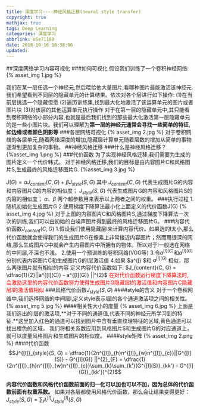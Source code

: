 ```yaml
---
title: 深度学习----神经风格迁移(neural style transfer)
copyright: true
mathjax: true
tags: Deep Learning
categories: 深度学习
abbrlink: e5e71180
date: 2018-10-16 18:38:06
updated:
---
```

##深度网络学习内容可视化
###如何可视化
假设我们训练了一个卷积神经网络:
{% asset_img 1.jpg %}
<!--more-->
我们在某一层任选一个神经元,然后喂给他大量图片,看哪种图片最能激活该神经元.
我们希望看到不同层的隐藏单元的计算结果。依次对各个层进行如下操作:
(1)在当前层挑选一个隐藏但愿
(2)遍历训练集,找到最大化地激活了该运算单元的图片或者图片块
(3)对该层的其他运算单元执行操作
对于在第一层的隐藏单元中,其只能看到卷积网络的小部分内容,也就是最后我们找到的那些最大化激活第一层隐藏单元的是一些小图片块。我们可以理解为**第一层的神经元通常会寻找一些简单的特征,如边缘或者颜色阴影等**
###各层网络可视化
{% asset_img 2.jpg %}
对于卷积网络的各层单元,随着网络深度的增加,隐藏层计算单元随着层数的增加从简单的事物逐渐到更加复杂的事物。
##神经风格迁移
###什么是神经风格迁移？
{%asset_img 1.png %}
###代价函数
为了实现神经风格迁移,我们需要为生成的图片定义一个代价韩式。
对于神经风格迁移,我们的目标是由内容图片C和风格图片S,生成最终的风格迁移图片G.
{%asset_img 3.jpg %}

$J(G) = \alpha J_{content}(C, G) + \beta J_{style}(S,G)$
其中
$J_{content}(C, G)$  代表生成图片G的内容和内容图片C的内容的相似度；
 $J_{style}(S,G)$ 代表生成图片G的内容和风格图片S的内容的相似度；
$\alpha、\beta$  两个超参数用来表示以上两者之间的权重。
###执行过程
1.随机初始化生成图片G
2.使用梯度下降算法最小化上面定义的代价函数J(G)
{% asset_img 4.jpg %}
对于上图的内容图片C和风格图片S,通过梯度下降算法一次次的训练,我们可以由初始的白噪声图片得到最终的风格迁移图片G。
###内容代价函数$J_{content}(C,G)$
1.假设我们使用隐藏层l来计算内容代价。如果选的l太小,那么代价函数就会使得我们的生成图片G在像素上非常接近内容图片；然而用很深的网络,那么生成图片G中就会产生内容图片中所拥有的物体。所以对于l一般选在网络的中间层,不深也不浅。
2.使用一个预训练的卷积网络(VGG等)
3.令$a^{[l](C)}$和$a^{[l](G)}$分别代表内容图片C和生成图片G的l层激活值
4.如果 $a^{[l](C)} $和 $a^{[l](G)}$ 相似，那么两张图片就有相似的内容
定义内容代价函数如下:
$J_{content}(C, G) = \dfrac{1}{2}||a^{[l](C)} - a^{[l](G)} ||^{2}$
<font color = "red">在对代价函数运行梯度下降算法时,会激励这里的内容代价函数努力使得生成图片G隐藏层l的激活值和内容图片C隐藏层l的激活值相似</font>
###风格代价函数$J_{style}(S,G)$
####style的含义
对于一个卷积网络中,我们选择网络的中间层l,定义style表示l层的各个通道激活项之间的相关性。
{% asset_img 5.jpg %}
####相关性大小的度量
{% asset_img 6.jpg %}
上面是我们选出的l层的激活项,**对于不同的通道值,代表不同的神经元所学习到的特征.**这里加入红色的通道可以找到图片中含有垂直纹理特征的区域,黄色通道可以找出橙色的区域。
我们将相关系数应用到风格图片S和生成图片G的对应通道上，就可以度量风格图片和生成图片的相似度。
####style矩阵
{% asset_img 2.png %}
####代价函数
$$J^{[l]}_{style}(S, G) = \dfrac{1}{2n^{[l]}_{h}n^{[l]}_{w}n^{[l]}_{c}}||G^{[l](S)} - G^{[l](G)} ||^{2}_{F} = \dfrac{1}{2n^{[l]}_{h}n^{[l]}_{w}n^{[l]}_{c}}\sum_{k}\sum_{k'}(G^{[l](S)}_{kk'} - G^{[l](G)}_{kk'})^{2}$$

**内容代价函数和风格代价函数前面的归一化可以加也可以不加，因为总体的代价函数前面有权重系数。**
如果对各层都使用风格代价函数，那么会让结果变得更好：
$J_{style}(S,G) = \sum_{l}\lambda^{[l]}J_{style}^{[l]}(S,G)$

